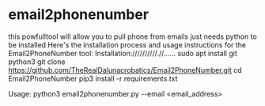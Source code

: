# email2phonenumber
this powfulltool will allow you to pull phone from emails just needs python to be installed 
Here's the installation process and usage instructions for the Email2PhoneNumber tool: Installation://////////.//......
sudo apt install git python3
git clone https://github.com/TheRealDalunacrobatics/Email2PhoneNumber.git
cd Email2PhoneNumber
pip3 install -r requirements.txt


Usage:
python3 email2phonenumber.py --email <email_address>


